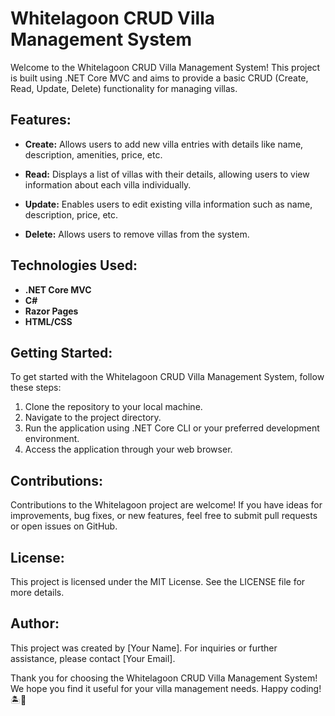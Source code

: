 # Whitelagoon CRUD Villa Management System

Welcome to the Whitelagoon CRUD Villa Management System! This project is built using .NET Core MVC and aims to provide a basic CRUD (Create, Read, Update, Delete) functionality for managing villas.

## Features:

- **Create:** Allows users to add new villa entries with details like name, description, amenities, price, etc.
  
- **Read:** Displays a list of villas with their details, allowing users to view information about each villa individually.
  
- **Update:** Enables users to edit existing villa information such as name, description, price, etc.
  
- **Delete:** Allows users to remove villas from the system.

## Technologies Used:

- **.NET Core MVC**
- **C#**
- **Razor Pages**
- **HTML/CSS** 

## Getting Started:

To get started with the Whitelagoon CRUD Villa Management System, follow these steps:

1. Clone the repository to your local machine.
2. Navigate to the project directory.
3. Run the application using .NET Core CLI or your preferred development environment.
4. Access the application through your web browser.

## Contributions:

Contributions to the Whitelagoon project are welcome! If you have ideas for improvements, bug fixes, or new features, feel free to submit pull requests or open issues on GitHub.

## License:

This project is licensed under the MIT License. See the LICENSE file for more details.

## Author:

This project was created by [Your Name]. For inquiries or further assistance, please contact [Your Email].

Thank you for choosing the Whitelagoon CRUD Villa Management System! We hope you find it useful for your villa management needs. Happy coding! 🏝️🏡
